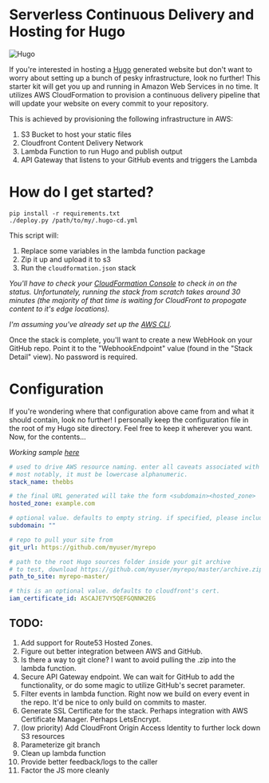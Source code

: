 # Serverless Continuous Delivery and Hosting for Hugo

![Hugo](https://raw.githubusercontent.com/spf13/hugo/master/docs/static/img/hugo-logo.png)

If you're interested in hosting a [Hugo](https://gohugo.io/) generated website but don't want to worry about setting up a bunch of pesky infrastructure, look no further! This starter kit will get you up and running in Amazon Web Services in no time. It utilizes AWS CloudFormation to provision a continuous delivery pipeline that will update your website on every commit to your repository.

This is achieved by provisioning the following infrastructure in AWS:

1. S3 Bucket to host your static files
2. Cloudfront Content Delivery Network
3. Lambda Function to run Hugo and publish output
4. API Gateway that listens to your GitHub events and triggers the Lambda

# How do I get started?

	pip install -r requirements.txt
	./deploy.py /path/to/my/.hugo-cd.yml

This script will:
 1. Replace some variables in the lambda function package
 2. Zip it up and upload it to s3 
 3. Run the `cloudformation.json` stack 

*You'll have to check your [CloudFormation Console](https://console.aws.amazon.com/cloudformation/home#stacks?filter=active) to check in on the status. Unfortunately, running the stack from scratch takes around 30 minutes (the majority of that time is waiting for CloudFront to propogate content to it's edge locations).*

*I'm assuming you've already set up the [AWS CLI](http://docs.aws.amazon.com/cli/latest/userguide/cli-chap-getting-set-up.html).*

Once the stack is complete, you'll want to create a new WebHook on your GitHub repo. Point it to the "WebhookEndpoint" value (found in the "Stack Detail" view). No password is required.

# Configuration

If you're wondering where that configuration above came from and what it should contain, look no further! I personally keep the
configuration file in the root of my Hugo site directory. Feel free to keep it wherever you want. Now, for the contents...

*Working sample [here](https://github.com/ryansydnor/bb/blob/master/.hugo-cd.yml)*

```YAML
# used to drive AWS resource naming. enter all caveats associated with AWS resource naming here.
# most notably, it must be lowercase alphanumeric.
stack_name: thebbs

# the final URL generated will take the form <subdomain><hosted_zone>
hosted_zone: example.com

# optional value. defaults to empty string. if specified, please include trailing .
subdomain: ""

# repo to pull your site from
git_url: https://github.com/myuser/myrepo

# path to the root Hugo sources folder inside your git archive
# to test, download https://github.com/myuser/myrepo/master/archive.zip
path_to_site: myrepo-master/

# this is an optional value. defaults to cloudfront's cert.
iam_certificate_id: ASCAJE7VY5QEFGQNNK2EG
```

## TODO:

1. Add support for Route53 Hosted Zones.
1. Figure out better integration between AWS and GitHub.
  1. Is there a way to git clone? I want to avoid pulling the .zip into the lambda function.
  1. Secure API Gateway endpoint. We can wait for GitHub to add the functionality, or do some magic to utilize GitHub's secret parameter.
  1. Filter events in lambda function. Right now we build on every event in the repo. It'd be nice to only build on commits to master.
1. Generate SSL Certificate for the stack. Perhaps integration with AWS Certificate Manager. Perhaps LetsEncrypt.
1. (low priority) Add CloudFront Origin Access Identity to further lock down S3 resources
1. Parameterize git branch
1. Clean up lambda function
  1. Provide better feedback/logs to the caller
  1. Factor the JS more cleanly
